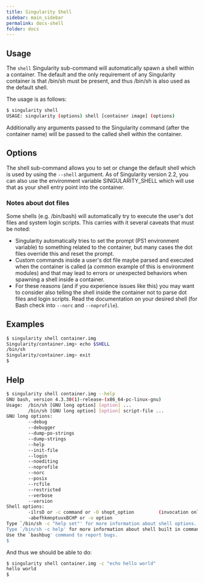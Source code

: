 ```yaml
---
title: Singularity Shell
sidebar: main_sidebar
permalink: docs-shell
folder: docs
---
```


## Usage
The `shell` Singularity sub-command will automatically spawn a shell within a container. The default and the only requirement of any Singularity container is that /bin/sh must be present, and thus /bin/sh is also used as the default shell.

The usage is as follows:

```bash
$ singularity shell
USAGE: singularity (options) shell [container image] (options)
```

Additionally any arguments passed to the Singularity command (after the container name) will be passed to the called shell within the container.

## Options
The shell sub-command allows you to set or change the default shell which is used by using the `--shell` argument. As of Singularity version 2.2, you can also use the environment variable SINGULARITY_SHELL which will use that as your shell entry point into the container.

### Notes about dot files
Some shells (e.g. /bin/bash) will automatically try to execute the user's dot files and system login scripts. This carries with it several caveats that must be noted:
- Singularity automatically tries to set the prompt (PS1 environment variable) to something related to the container, but many cases the dot files override this and reset the prompt.
- Custom commands inside a user's dot file maybe parsed and executed when the container is called (a common example of this is environment modules) and that may lead to errors or unexpected behaviors when spawning a shell inside a container.
- For these reasons (and if you experience issues like this) you may want to consider also telling the shell inside the container not to parse dot files and login scripts. Read the documentation on your desired shell (for Bash check into `--norc` and `--noprofile`).

## Examples

```bash
$ singularity shell container.img 
Singularity/container.img> echo $SHELL
/bin/sh
Singularity/container.img> exit
$ 
```
## Help

```bash
$ singularity shell container.img --help
GNU bash, version 4.3.30(1)-release-(x86_64-pc-linux-gnu)
Usage:  /bin/sh [GNU long option] [option] ...
        /bin/sh [GNU long option] [option] script-file ...
GNU long options:
        --debug
        --debugger
        --dump-po-strings
        --dump-strings
        --help
        --init-file
        --login
        --noediting
        --noprofile
        --norc
        --posix
        --rcfile
        --restricted
        --verbose
        --version
Shell options:
        -ilrsD or -c command or -O shopt_option         (invocation only)
        -abefhkmnptuvxBCHP or -o option
Type `/bin/sh -c "help set"' for more information about shell options.
Type `/bin/sh -c help' for more information about shell built in commands.
Use the `bashbug' command to report bugs.
$ 
```

And thus we should be able to do:

```bash
$ singularity shell container.img -c "echo hello world"
hello world
$ 
```

